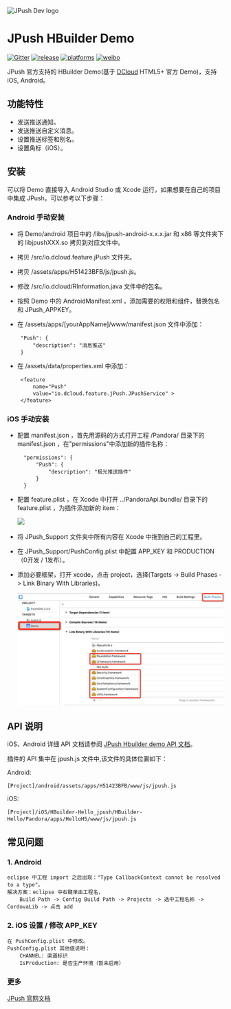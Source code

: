 ![JPush Dev logo](http://community.jpush.cn/uploads/default/original/1X/a1dbd54304178079e65cdc36810fdf528fdebe24.png)

# JPush HBuilder Demo

[![Gitter](https://badges.gitter.im/Join%20Chat.svg)](https://gitter.im/jpush/jpush-hbuilder-demo)
[![release](https://img.shields.io/badge/release-1.0.0-blue.svg)](https://github.com/jpush/jpush-hbuilder-demo/releases)
[![platforms](https://img.shields.io/badge/platforms-iOS%7CAndroid-lightgrey.svg)](https://github.com/jpush/jpush-hbuilder-demo)
[![weibo](https://img.shields.io/badge/weibo-JPush-blue.svg)](http://weibo.com/jpush?refer_flag=1001030101_&is_all=1)

JPush 官方支持的 HBuilder Demo(基于 [DCloud](http://dev.dcloud.net.cn/mui/) HTML5+ 官方 Demo)，支持 iOS, Android。

## 功能特性
+ 发送推送通知。
+ 发送推送自定义消息。
+ 设置推送标签和别名。
+ 设置角标（iOS）。


## 安装

可以将 Demo 直接导入 Android Studio 或 Xcode 运行，如果想要在自己的项目中集成 JPush，可以参考以下步骤：

### Android 手动安装
 - 将 Demo/android 项目中的 /libs/jpush-android-x.x.x.jar 和 x86 等文件夹下的 libjpushXXX.so 拷贝到对应文件中。
 - 拷贝 /src/io.dcloud.feature.jPush 文件夹。
 - 拷贝 /assets/apps/H51423BFB/js/jpush.js。
 - 修改 /src/io.dcloud/RInformation.java 文件中的包名。
 - 按照 Demo 中的 AndroidManifest.xml ，添加需要的权限和组件，替换包名和 JPush_APPKEY。
 - 在 /assets/apps/[yourAppName]/www/manifest.json 文件中添加：

        "Push": {
            "description": "消息推送"
        }

 - 在 /assets/data/properties.xml 中添加：

        <feature
            name="Push"
            value="io.dcloud.feature.jPush.JPushService" >
        </feature>


### iOS 手动安装
- 配置 manifest.json ，首先用源码的方式打开工程 /Pandora/ 目录下的 manifest.json ，在"permissions"中添加新的插件名称：

        "permissions": {
            "Push": {
        		"description": "极光推送插件"
        	}
        }

- 配置 feature.plist ，在 Xcode 中打开 ../PandoraApi.bundle/ 目录下的 feature.plist ，为插件添加新的 item：

    <img src="https://raw.githubusercontent.com/Yasashi/Yasashi.github.io/master/images/resource/blog01/01.png" width="700px"></img>

- 将 JPush_Support 文件夹中所有内容在 Xcode 中拖到自己的工程里。

- 在 JPush_Support/PushConfig.plist 中配置 APP_KEY 和 PRODUCTION （0开发 / 1发布）。

- 添加必要框架，打开 xcode，点击 project，选择(Targets -> Build Phases -> Link Binary With Libraries)。

    <img src="/iOS/HBuilder-Hello_jpush/HBuilder-Hello/img/01.png" width="700px"></img>

## API 说明

iOS、Android 详细 API 文档请参阅 [JPush Hbuilder demo API 文档](API.md)。

插件的 API 集中在 jpush.js 文件中,该文件的具体位置如下：

Android:

	[Project]/android/assets/apps/H51423BFB/www/js/jpush.js

iOS:

	[Project]/iOS/HBuilder-Hello_jpush/HBuilder-Hello/Pandora/apps/HelloH5/www/js/jpush.js



## 常见问题

### 1. Android

	eclipse 中工程 import 之后出现："Type CallbackContext cannot be resolved to a type"。
	解决方案：eclipse 中右键单击工程名，
        Build Path -> Config Build Path -> Projects -> 选中工程名称 -> CordovaLib -> 点击 add

### 2. iOS 设置 / 修改 APP_KEY

    在 PushConfig.plist 中修改。
	PushConfig.plist 其他值说明：
    	CHANNEL: 渠道标识
    	IsProduction: 是否生产环境（暂未启用）


### 更多

 [JPush 官网文档](http://docs.jpush.io/)
